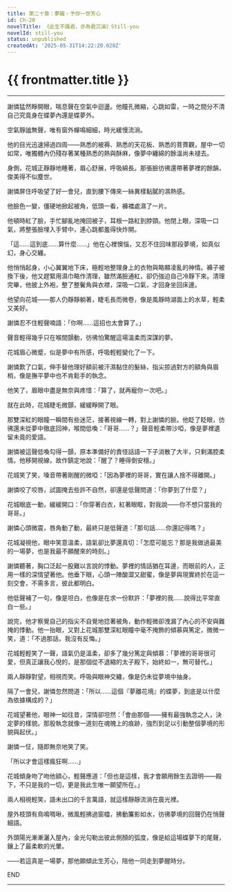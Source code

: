 ```yaml
---
title: 第二十章：夢醒・予你一世芳心
id: Ch-20
novelTitle: 《此生不識君，亦為君沉淪》Still-you
novelId: still-you
status: unpublished
createdAt: '2025-05-31T14:22:20.028Z'
---
```


# {{ frontmatter.title }}

<script setup>
import { useData } from 'vitepress'
const { frontmatter } = useData()
// 如果需要 withBase，可以取消註解下一行
// import { withBase } from 'vitepress'
</script>

---

謝憐猛然睜開眼，喘息聲在空氣中迴盪。他瞳孔微縮，心跳如雷，一時之間分不清自己究竟身在蝶夢內還是蝶夢外。

空氣靜謐無聲，唯有窗外蟬鳴細細，時光緩慢流淌。

他的目光迅速掃過四周——熟悉的被褥、熟悉的天花板、熟悉的菩薺觀，屋中一切如常，唯獨體內仍殘存著某種熟悉的熱與酥麻，像夢中纏綿的餘溫尚未褪去。

身側，花城正靜靜地睡著，眉心舒展，呼吸綿長。那張臉彷彿還帶著夢裡的餘韻，俊美得不似塵世。

謝憐屏住呼吸望了好一會兒，直到腰下傳來一絲異樣黏膩的濕熱感。

他臉色一變，僵硬地掀起被角，低頭一看，褲襠處濕了一片。

他頓時紅了臉，手忙腳亂地掩回被子，耳根一路紅到脖頸。他閉上眼，深吸一口氣，將整張臉埋入手臂中，連心跳都羞得快炸開。

「這……這到底……算什麼……」他在心裡懊惱，又忍不住回味那段夢境，如真似幻，身心交纏。

他悄悄起身，小心翼翼地下床，極輕地整理身上的衣物與略顯凌亂的神情。褲子被換下後，他又趕緊用濕巾略作清理，雖然滿臉通紅，卻仍強迫自己冷靜下來。清理完畢，他披上外袍，整了整鬢角與衣襟，深吸一口氣，才回身坐回床邊。

他望向花城——那人仍靜靜躺著，睫毛長而微卷，像是風靜時湖面上的水草，輕柔又美好。

謝憐忍不住輕聲喃語：「你啊……這招也太會算了。」

聲音輕得幾乎只在喉間顫動，彷彿怕驚醒這場溫柔而深謀的夢。

花城眉心微蹙，似是夢中有所感，呼吸輕輕變化了一下。

謝憐歎了口氣，伸手替他理好額前被汗濕黏住的髮絲，指尖掠過對方的額角與眉梢，像是撫平夢中也不肯鬆手的執念。

他笑了，眉眼中盡是無奈與疼惜：「算了，就再寵你一次吧。」

就在此時，花城睫毛微顫，緩緩睜開了眼。

那雙深紅的眼瞳一瞬間有些迷茫，接著視線一轉，對上謝憐的臉。他眨了眨眼，彷彿還未從夢中徹底回神，喉間低喚：「哥哥……？」聲音輕柔帶沙啞，像是夢裡遺留未竟的愛語。

謝憐被這聲低喚勾得一顫，原本準備好的責怪話語一下子消散了大半，只剩滿腔柔情。他移開視線，故作鎮定地說：「醒了？睡得倒安穩。」

花城笑了笑，嗓音帶著剛醒的微啞：「因為夢裡的哥哥，實在讓人捨不得離開。」

謝憐咬了咬唇，試圖掩去些許不自然，卻還是低聲問道：「你夢到了什麼？」

花城眼底一動，緩緩開口：「你穿著白衣，紅著眼眶，對我說——你不想只當我的哥哥。」

謝憐心頭微震，唇角動了動，最終只是低聲道：「那句話……你還記得嗎？」

花城凝視他，眼中笑意溫柔，語氣卻比夢還真切：「怎麼可能忘？那是我做過最美的一場夢，也是我最不願醒來的時刻。」

謝憐聽著，胸口泛起一股難以言說的悸動。夢裡的情話猶在耳邊，而眼前的人，正用一樣的深情望著他。他垂下眼，心頭一陣酸澀又甜蜜，像是夢與現實終於在這一刻交會，不需多言，彼此都明白。

他低聲補了一句，像是坦白，也像是在求一份默許：「夢裡的我……說得比平常直白一些。」

說完，他才察覺自己的指尖不自覺地捻著被角，動作輕微卻洩漏了內心的不安與難掩的悸動。他一抬眼，又對上花城那雙深紅眼瞳中毫不掩飾的傾慕與篤定，微微一笑，道：「不過那話，我沒有反悔。」

花城輕輕笑了一聲，語氣仍是溫柔，卻多了幾分篤定與傾慕：「夢裡的哥哥很可愛，但真正讓我心悅的，是那個從不退縮的太子殿下，始終如一，無可替代。」

兩人靜靜對望，相視而笑。呼吸與眼神交纏，像是仍未從夢境中抽身。

隔了一會兒，謝憐忽然問道：「所以……這個『夢離花境』的蝶夢，到底是以什麼為依據構成的？」

花城望著他，眼神一如往昔，深情卻坦然：「會由那個——擁有最強執念之人，決定夢的樣貌。那股執念就像一道刻在魂魄上的痕跡，強烈到足以引動整個夢境的形貌與起伏。」

謝憐一怔，隨即無奈地笑了笑。

「所以才會這樣瘋狂啊……」

花城傾身吻了吻他額心，輕聲應道：「但也是這樣，我才會願用餘生去證明——殿下，不只是我的一切，更是我此生唯一願望所在。」

兩人相視輕笑，語未出口的千言萬語，就這樣靜靜流淌在晨光裡。

屋外枝頭有鳥鳴啁啾，微風輕拂過窗櫺，拂動簾影如水，彷彿夢境的回聲仍在悄聲細語。

外頭陽光漸漸灑入屋內，金光勾勒出彼此側顏的弧度，像是給這場蝶夢下的尾聲，鑲上了最柔軟的光暈。

——若這真是一場夢，那他願傾此生芳心，陪他一同走到夢醒時分。

END



---

